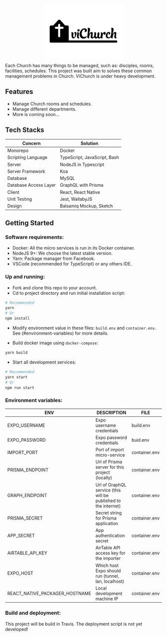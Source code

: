 <p align="center">
  <img align="center" src="./vichurch.png" width="256" alt="ViChurch" />
</p>

Each Church has many things to be managed, such as: disciples, rooms, facilities, schedules. This project was built aim to solves these common management problems in Church. ViChurch is under heavy development.

## Features

* Manage Church rooms and schedules.
* Manage different departments.
* More is coming soon...

## Tech Stacks

| Concern               | Solution                     |
| --------------------- | ---------------------------- |
| Monorepo              | Docker                       |
| Scripting Language    | TypeScript, JavaScript, Bash |
| Server                | NodeJS in Typescript         |
| Server Framework      | Koa                          |
| Database              | MySQL                        |
| Database Access Layer | GraphQL with Prisma          |
| Client                | React, React Native          |
| Unit Testing          | Jest, WallabyJS              |
| Design                | Balsamiq Mockup, Sketch      |

## Getting Started

### Software requirements:

* Docker: All the micro services is run in its Docker container.
* NodeJS 9+: We choose the latest stable version.
* Yarn: Package manager from Facebook.
* VSCode (recommended for TypeScript) or any others IDE.

### Up and running:

* Fork and clone this repo to your account.
* Cd to project directory and run initial installation script:

```bash
# Recommended
yarn
# Or
npm install
```

* Modify environment value in these files: `build.env` and `container.env`. See (#environment-variables) for more details.

* Build docker image using `docker-compose`:
```bash
yarn build
```

* Start all development services:

```bash
# Recommended
yarn start
# Or
npm run start
```

### Environment variables:

| ENV                            | DESCRIPTION                                                     | FILE          |
| ------------------------------ | --------------------------------------------------------------- | ------------- |
| EXPO_USERNAME                  | Expo username credentials                                       | build.env     |
| EXPO_PASSWORD                  | Expo password credentials                                       | buid.env      |
| IMPORT_PORT                    | Port of import micro-service                                    | container.env |
| PRISMA_ENDPOINT                | Url of Prisma server for this project (locally)                 | container.env |
| GRAPH_ENDPOINT                 | Url of GraphQL service (this will be published to the internet) | container.env |
| PRISMA_SECRET                  | Secret string for Prisma application                            | container.env |
| APP_SECRET                     | App authentication secret                                       | container.env |
| AIRTABLE_API_KEY               | AirTable API access key for the importer                        | container.env |
| EXPO_HOST                      | Which host Expo should run (tunnel, lan, localhost)             | container.env |
| REACT_NATIVE_PACKAGER_HOSTNAME | Local development machine IP                                    | container.env |

### Build and deployment:

This project will be build in Travis. The deployment script is not yet developed!
